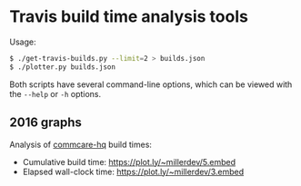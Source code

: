 # Travis build time analysis tools

Usage:

```sh
$ ./get-travis-builds.py --limit=2 > builds.json
$ ./plotter.py builds.json
```

Both scripts have several command-line options, which can be viewed with the
`--help` or `-h` options.

## 2016 graphs

Analysis of [commcare-hq](https://github.com/dimagi/commcare-hq) build times:

- Cumulative build time: https://plot.ly/~millerdev/5.embed
- Elapsed wall-clock time: https://plot.ly/~millerdev/3.embed
